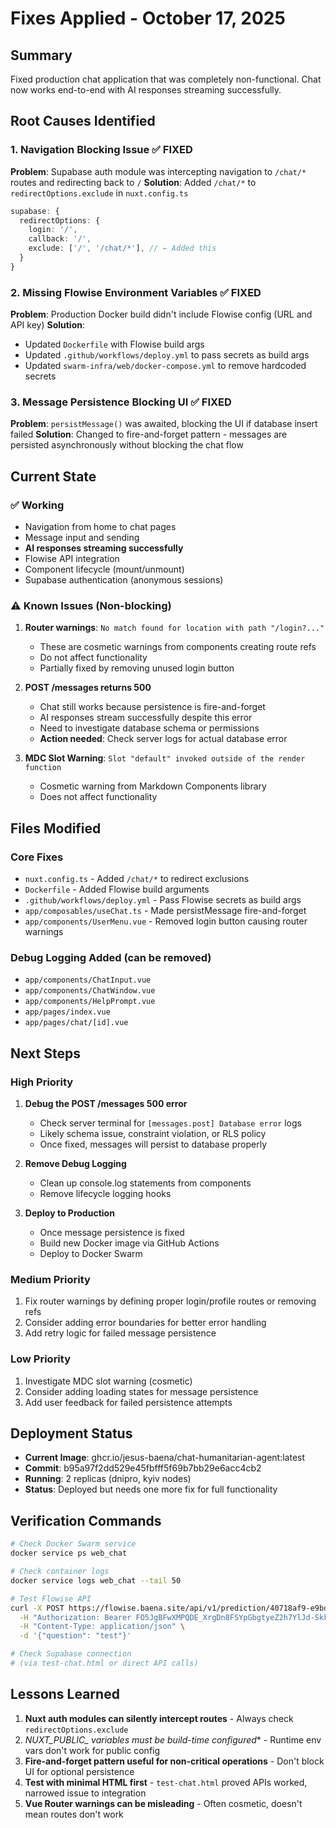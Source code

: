 # Fixes Applied - October 17, 2025

## Summary
Fixed production chat application that was completely non-functional. Chat now works end-to-end with AI responses streaming successfully.

## Root Causes Identified

### 1. Navigation Blocking Issue ✅ FIXED
**Problem**: Supabase auth module was intercepting navigation to `/chat/*` routes and redirecting back to `/`
**Solution**: Added `/chat/*` to `redirectOptions.exclude` in `nuxt.config.ts`

```typescript
supabase: {
  redirectOptions: {
    login: '/',
    callback: '/',
    exclude: ['/', '/chat/*'], // ← Added this
  }
}
```

### 2. Missing Flowise Environment Variables ✅ FIXED
**Problem**: Production Docker build didn't include Flowise config (URL and API key)
**Solution**: 
- Updated `Dockerfile` with Flowise build args
- Updated `.github/workflows/deploy.yml` to pass secrets as build args
- Updated `swarm-infra/web/docker-compose.yml` to remove hardcoded secrets

### 3. Message Persistence Blocking UI ✅ FIXED
**Problem**: `persistMessage()` was awaited, blocking the UI if database insert failed
**Solution**: Changed to fire-and-forget pattern - messages are persisted asynchronously without blocking the chat flow

## Current State

### ✅ Working
- Navigation from home to chat pages
- Message input and sending
- **AI responses streaming successfully**
- Flowise API integration
- Component lifecycle (mount/unmount)
- Supabase authentication (anonymous sessions)

### ⚠️ Known Issues (Non-blocking)
1. **Router warnings**: `No match found for location with path "/login?..."` 
   - These are cosmetic warnings from components creating route refs
   - Do not affect functionality
   - Partially fixed by removing unused login button

2. **POST /messages returns 500**
   - Chat still works because persistence is fire-and-forget
   - AI responses stream successfully despite this error
   - Need to investigate database schema or permissions
   - **Action needed**: Check server logs for actual database error

3. **MDC Slot Warning**: `Slot "default" invoked outside of the render function`
   - Cosmetic warning from Markdown Components library
   - Does not affect functionality

## Files Modified

### Core Fixes
- `nuxt.config.ts` - Added `/chat/*` to redirect exclusions
- `Dockerfile` - Added Flowise build arguments
- `.github/workflows/deploy.yml` - Pass Flowise secrets as build args
- `app/composables/useChat.ts` - Made persistMessage fire-and-forget
- `app/components/UserMenu.vue` - Removed login button causing router warnings

### Debug Logging Added (can be removed)
- `app/components/ChatInput.vue`
- `app/components/ChatWindow.vue`
- `app/components/HelpPrompt.vue`
- `app/pages/index.vue`
- `app/pages/chat/[id].vue`

## Next Steps

### High Priority
1. **Debug the POST /messages 500 error**
   - Check server terminal for `[messages.post] Database error` logs
   - Likely schema issue, constraint violation, or RLS policy
   - Once fixed, messages will persist to database properly

2. **Remove Debug Logging**
   - Clean up console.log statements from components
   - Remove lifecycle logging hooks

3. **Deploy to Production**
   - Once message persistence is fixed
   - Build new Docker image via GitHub Actions
   - Deploy to Docker Swarm

### Medium Priority
1. Fix router warnings by defining proper login/profile routes or removing refs
2. Consider adding error boundaries for better error handling
3. Add retry logic for failed message persistence

### Low Priority
1. Investigate MDC slot warning (cosmetic)
2. Consider adding loading states for message persistence
3. Add user feedback for failed persistence attempts

## Deployment Status

- **Current Image**: ghcr.io/jesus-baena/chat-humanitarian-agent:latest
- **Commit**: b95a97f2dd529e45fbfff5f69b7bb29e6acc4cb2
- **Running**: 2 replicas (dnipro, kyiv nodes)
- **Status**: Deployed but needs one more fix for full functionality

## Verification Commands

```bash
# Check Docker Swarm service
docker service ps web_chat

# Check container logs
docker service logs web_chat --tail 50

# Test Flowise API
curl -X POST https://flowise.baena.site/api/v1/prediction/40718af9-e9bd-47d9-a57b-009cb26f8fe3 \
  -H "Authorization: Bearer FO5JgBFwXMPQDE_XrgDn8FSYpGbgtyeZ2h7YlJd-Skk" \
  -H "Content-Type: application/json" \
  -d '{"question": "test"}'

# Check Supabase connection
# (via test-chat.html or direct API calls)
```

## Lessons Learned

1. **Nuxt auth modules can silently intercept routes** - Always check `redirectOptions.exclude`
2. **NUXT_PUBLIC_* variables must be build-time configured** - Runtime env vars don't work for public config
3. **Fire-and-forget pattern useful for non-critical operations** - Don't block UI for optional persistence
4. **Test with minimal HTML first** - `test-chat.html` proved APIs worked, narrowed issue to integration
5. **Vue Router warnings can be misleading** - Often cosmetic, doesn't mean routes don't work
